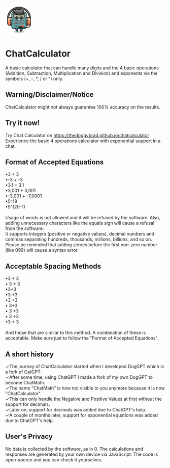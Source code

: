 <img src="images/avatar.png" alt="LOGO" width="85"  height="96">

# ChatCalculator
A basic calculator that can handle many digits and the 4 basic operations (Addition, Subtraction, Multiplication and Division) and exponents via the symbols (+, -, *, / or ^) only.

## Warning/Disclaimer/Notice
ChatCalculator might not always guarantee 100% accuracy on the results.

## Try it now!
Try Chat Calculator on https://thedoggybrad.github.io/chatcalculator
<br>
Experience the basic 4 operations calculator with exponential support in a chat.

## Format of Accepted Equations
•3 + 3<br>
•-3 + -3<br>
•3.1 + 3.1 <br>
•3,001 + 3,001<br>
•-3,001 + -7,0001<br>
•5^19<br>
•5^(20-1)<br><br>
Usage of words is not allowed and it will be refused by the software. Also, adding unnecessary characters like the equals sign will cause a refusal from the software.<br>
It supports integers (positive or negative values), decimal numbers and commas separating hundreds, thousands, millions, billions, and so on.<br>
Please be reminded that adding zeroes before the first non-zero number (like 099) will cause a syntax error.

## Acceptable Spacing Methods
•3 + 3<br>
• 3 + 3<br>
•3+3<br>
•3 +3<br>
•3 +3<br>
• 3+3<br>
• 3 +3<br>
• 3 +3<br>
•3     +     3<br><br>
And those that are similar to this method. A combination of these is acceptable. Make sure just to follow the "Format of Accepted Equations".

## A short history
✓The journey of ChatCalculator started when I developed DogGPT which is a fork of CatGPT.<br> ✓After some time, using ChatGPT I made a fork of my own DogGPT to become ChatMath.<br> 
✓The name "ChatMath" is now not visible to you anymore because it is now "ChatCalculator".<br> 
✓This can only handle the Negative and Postiive Values at first without the support for decimals.<br>
✓Later on, support for decimals was added due to ChatGPT's help.<br>
✓A couple of months later, support for exponential equations was added due to ChatGPT's help.

## User's Privacy
No data is collected by the software, as in 0. The calculations and responses are generated by your own device via JavaScript. The code is open-source and you can check it yourselves.

